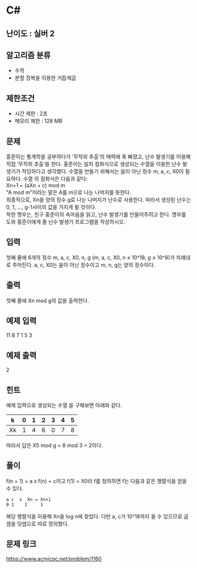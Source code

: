 # C#

## 난이도 : 실버 2

## 알고리즘 분류
  - 수학
  - 분할 정복을 이용한 거듭제곱

## 제한조건
  - 시간 제한 : 2초
  - 메모리 제한 : 128 MB

## 문제
홍준이는 통계학을 공부하다가 ‘무작위 추출’의 매력에 푹 빠졌고, 난수 발생기를 이용해 직접 ‘무작위 추출’을 한다. 홍준이는 일차 점화식으로 생성되는 수열을 이용한 난수 발생기가 적당하다고 생각했다. 수열을 만들기 위해서는 음이 아닌 정수 m, a, c, X0이 필요하다. 수열 <Xn>의 점화식은 다음과 같다:<br/>
Xn+1 = (aXn + c) mod m<br/>
"A mod m"이라는 말은 A를 m으로 나눈 나머지를 뜻한다.<br/>
최종적으로, Xn을 양의 정수 g로 나눈 나머지가 난수로 사용한다. 따라서 생성된 난수는 0, 1, …, g-1사이의 값을 가지게 될 것이다.<br/>
착한 명우는, 친구 홍준이의 속마음을 읽고, 난수 발생기를 만들어주려고 한다. 명우를 도와 홍준이에게 줄 난수 발생기 프로그램을 작성하시오.<br/>


## 입력
첫째 줄에 6개의 정수 m, a, c, X0, n, g (m, a, c, X0, n ≤ 10^18, g ≤ 10^8)가 차례대로 주어진다. a, c, X0는 음이 아닌 정수이고 m, n, g는 양의 정수이다.<br/>


## 출력
첫째 줄에 Xn mod g의 값을 출력한다.<br/>


## 예제 입력
11 8 7 1 5 3<br/>


## 예제 출력
2<br/>


## 힌트
예제 입력으로 생성되는 수열 <Xn>을 구해보면 아래와 같다.<br/>

|k|0|1|2|3|4|5|
|:---:|:---:|:---:|:---:|:---:|:---:|:---:|
|Xk|1|4|6|0|7|8|

따라서 답은 X5 mod g = 8 mod 3 = 2이다.<br/>


## 풀이
f(n + 1) = a x f(n) + c이고 f(1) = X0라 f를 정의하면 f는 다음과 같은 행렬식을 얻을 수 있다.<br/>

	a c  x  Xn = Xn+1
	0 1    1     1

해당 행렬식을 이용해 Xn을 log n에 찾았다. 다만 a, c가 10^18까지 올 수 있으므로 곱셈을 덧셈으로 따로 정의했다.<br/>


## 문제 링크
https://www.acmicpc.net/problem/1160